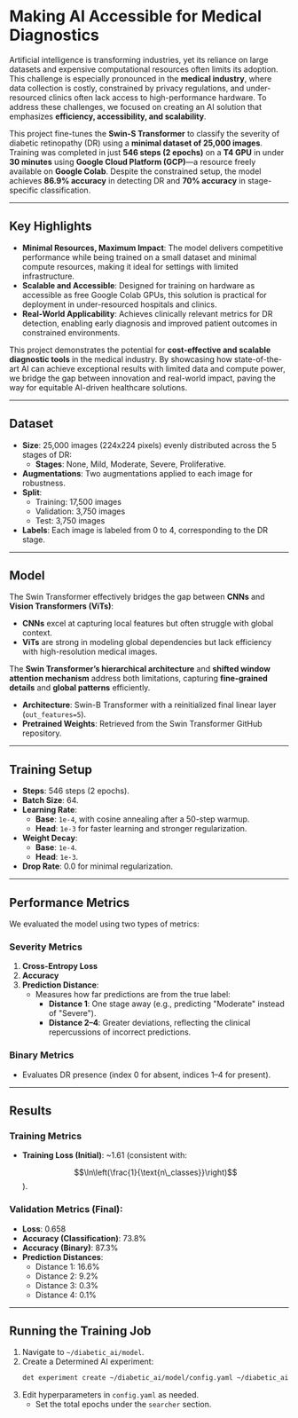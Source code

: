 # **Making AI Accessible for Medical Diagnostics**

Artificial intelligence is transforming industries, yet its reliance on large datasets and expensive computational resources often limits its adoption. This challenge is especially pronounced in the **medical industry**, where data collection is costly, constrained by privacy regulations, and under-resourced clinics often lack access to high-performance hardware. To address these challenges, we focused on creating an AI solution that emphasizes **efficiency, accessibility, and scalability**.

This project fine-tunes the **Swin-S Transformer** to classify the severity of diabetic retinopathy (DR) using a **minimal dataset of 25,000 images**. Training was completed in just **546 steps (2 epochs)** on a **T4 GPU** in under **30 minutes** using **Google Cloud Platform (GCP)**—a resource freely available on **Google Colab**. Despite the constrained setup, the model achieves **86.9% accuracy** in detecting DR and **70% accuracy** in stage-specific classification.

---

## **Key Highlights**
- **Minimal Resources, Maximum Impact**: The model delivers competitive performance while being trained on a small dataset and minimal compute resources, making it ideal for settings with limited infrastructure.
- **Scalable and Accessible**: Designed for training on hardware as accessible as free Google Colab GPUs, this solution is practical for deployment in under-resourced hospitals and clinics.
- **Real-World Applicability**: Achieves clinically relevant metrics for DR detection, enabling early diagnosis and improved patient outcomes in constrained environments.

This project demonstrates the potential for **cost-effective and scalable diagnostic tools** in the medical industry. By showcasing how state-of-the-art AI can achieve exceptional results with limited data and compute power, we bridge the gap between innovation and real-world impact, paving the way for equitable AI-driven healthcare solutions.

---

## **Dataset**
- **Size**: 25,000 images (224x224 pixels) evenly distributed across the 5 stages of DR:
  - **Stages**: None, Mild, Moderate, Severe, Proliferative.
- **Augmentations**: Two augmentations applied to each image for robustness.
- **Split**: 
  - Training: 17,500 images
  - Validation: 3,750 images
  - Test: 3,750 images
- **Labels**: Each image is labeled from 0 to 4, corresponding to the DR stage.

---

## **Model**
The Swin Transformer effectively bridges the gap between **CNNs** and **Vision Transformers (ViTs)**:
- **CNNs** excel at capturing local features but often struggle with global context.
- **ViTs** are strong in modeling global dependencies but lack efficiency with high-resolution medical images.
  
The **Swin Transformer’s hierarchical architecture** and **shifted window attention mechanism** address both limitations, capturing **fine-grained details** and **global patterns** efficiently.  
- **Architecture**: Swin-B Transformer with a reinitialized final linear layer (`out_features=5`).
- **Pretrained Weights**: Retrieved from the Swin Transformer GitHub repository.

---

## **Training Setup**
- **Steps**: 546 steps (2 epochs).
- **Batch Size**: 64.
- **Learning Rate**:
  - **Base**: `1e-4`, with cosine annealing after a 50-step warmup.
  - **Head**: `1e-3` for faster learning and stronger regularization.
- **Weight Decay**:
  - **Base**: `1e-4`.
  - **Head**: `1e-3`.
- **Drop Rate**: 0.0 for minimal regularization.

---

## **Performance Metrics**
We evaluated the model using two types of metrics:
### **Severity Metrics**
1. **Cross-Entropy Loss**
2. **Accuracy**
3. **Prediction Distance**:
   - Measures how far predictions are from the true label:
     - **Distance 1**: One stage away (e.g., predicting "Moderate" instead of "Severe").
     - **Distance 2–4**: Greater deviations, reflecting the clinical repercussions of incorrect predictions.
   
### **Binary Metrics**
- Evaluates DR presence (index 0 for absent, indices 1–4 for present).
  
---

## **Results**
### **Training Metrics**
- **Training Loss (Initial)**: ~1.61 (consistent with:
  
  $$\ln\left(\frac{1}{\text{n\_classes}}\right)$$
).

  
### **Validation Metrics (Final)**:
- **Loss**: 0.658
- **Accuracy (Classification)**: 73.8%
- **Accuracy (Binary)**: 87.3%
- **Prediction Distances**:
  - Distance 1: 16.6%
  - Distance 2: 9.2%
  - Distance 3: 0.3%
  - Distance 4: 0.1%

---

## **Running the Training Job**
1. Navigate to `~/diabetic_ai/model`.
2. Create a Determined AI experiment:
   ```bash
   det experiment create ~/diabetic_ai/model/config.yaml ~/diabetic_ai/model
   ```
3. Edit hyperparameters in `config.yaml` as needed.  
   - Set the total epochs under the `searcher` section.

